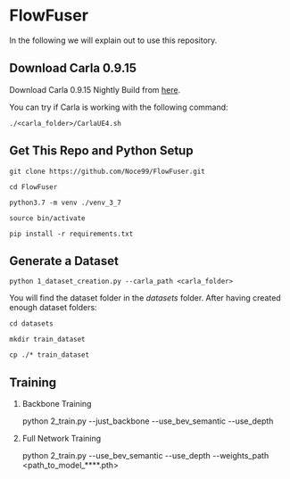 # FlowFuser

In the following we will explain out to use this repository.

## Download Carla 0.9.15
Download Carla 0.9.15 Nightly Build from [here](https://github.com/carla-simulator/carla/blob/master/Docs/download.md).

You can try if Carla is working with the following command:

    ./<carla_folder>/CarlaUE4.sh

## Get This Repo and Python Setup

    git clone https://github.com/Noce99/FlowFuser.git

    cd FlowFuser

    python3.7 -m venv ./venv_3_7

    source bin/activate

    pip install -r requirements.txt

## Generate a Dataset
    
    python 1_dataset_creation.py --carla_path <carla_folder>

You will find the dataset folder in the _datasets_ folder.
After having created enough dataset folders:

    cd datasets
    
    mkdir train_dataset

    cp ./* train_dataset

## Training

1. Backbone Training

    python 2_train.py --just_backbone --use_bev_semantic --use_depth

2. Full Network Training

    python 2_train.py --use_bev_semantic --use_depth --weights_path <path_to_model_****.pth>


